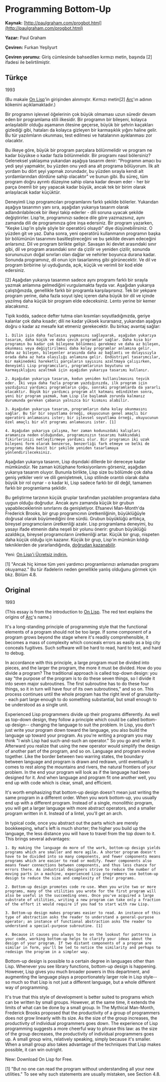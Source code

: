 # Programming Bottom-Up

**Kaynak:** [http://paulgraham.com/progbot.html](http://paulgraham.com/progbot.html)

**Yazar:** Paul Graham

**Çeviren:** Furkan Yeşilyurt

**Çeviren yorumu:** Giriş cümlesinde bahsedilen kırmızı metin, başında [2] ifadesi ile belirtilmiştir.

## Türkçe

1993

(Bu makale [On Lisp](http://paulgraham.com/onlisp.html)'in girişinden alınmıştır. Kırmızı metin[2] [Arc](http://paulgraham.com/arc.html)'ın adının kökenini açıklamaktadır.) 

Bir programın işlevsel öğelerinin çok büyük olmaması uzun süredir devam eden bir programlama stili ilkesidir. Bir programın bir bileşeni, kolayca anlaşılabilir olduğu aşamanın ötesine geçerse, büyük bir şehrin kaçakları gizlediği gibi, hataları da kolayca gizleyen bir karmaşıklık yığını haline gelir. Bu tür yazılımların okunması, test edilmesi ve hatalarının ayıklanması zor olacaktır.

Bu ilkeye göre, büyük bir program parçalara bölünmelidir ve program ne kadar büyükse o kadar fazla bölünmelidir. Bir programı nasıl bölersiniz? Geleneksel yaklaşıma yukarıdan aşağıya tasarım denir: "Programın amacı bu yedi şeyi yapmaktır, bu yüzden onu yedi ana alt programa bölüyorum. İlk alt yordam bu dört şeyi yapmak zorundadır, bu yüzden sırayla kendi alt yordamlarından dördüne sahip olacaktır" ve bunun gibi. Bu süreç, tüm program doğru ayrıntı düzeyine sahip olana kadar devam eder - her bir parça önemli bir şey yapacak kadar büyük, ancak tek bir birim olarak anlaşılacak kadar küçüktür.

Deneyimli Lisp programcıları programlarını farklı şekilde bölerler. Yukarıdan aşağıya tasarımın yanı sıra, aşağıdan yukarıya tasarım olarak adlandırılabilecek bir ilkeyi takip ederler - dili soruna uyacak şekilde değiştirirler. Lisp'te, programınızı sadece dile göre yazmazsınız, aynı zamanda dili de programınıza göre inşa edersiniz. Bir program yazarken, "Keşke Lisp'in şöyle şöyle bir operatörü olsaydı" diye düşünebilirsiniz. O yüzden git ve yaz. Daha sonra, yeni operatörü kullanmanın programın başka bir bölümünün tasarımını basitleştireceğini ve bu şekilde devam edeceğini anlarsınız. Dil ve program birlikte gelişir. Savaşan iki devlet arasındaki sınır gibi, dil ve program arasındaki sınır da çizilir ve yeniden çizilir, sonunda sorununuzun doğal sınırları olan dağlar ve nehirler boyunca durana kadar. Sonunda programınız, dil onun için tasarlanmış gibi görünecektir. Ve dil ve program birbirine iyi uyduğunda, açık, küçük ve verimli bir kod elde edersiniz.

[2] Aşağıdan yukarıya tasarımın sadece aynı programı farklı bir sırayla yazmak anlamına gelmediğini vurgulamakta fayda var. Aşağıdan yukarıya çalıştığınızda, genellikle farklı bir programla karşılaşırsınız. Tek bir yekpare program yerine, daha fazla soyut işleç içeren daha büyük bir dil ve içinde yazılmış daha küçük bir program elde edeceksiniz. Lento yerine bir kemer alacaksınız.

Tipik kodda, sadece defter tutma olan kısımları soyutladığınızda, geriye kalanlar çok daha kısadır; dili ne kadar yüksek kurarsanız, yukarıdan aşağıya doğru o kadar az mesafe kat etmeniz gerekecektir. Bu birkaç avantaj sağlar:


    1. Dilin işin daha fazlasını yapmasını sağlayarak, aşağıdan yukarıya tasarım, daha küçük ve daha çevik programlar sağlar. Daha kısa bir programın bu kadar çok bileşene bölünmesi gerekmez ve daha az bileşen, okunması veya değiştirilmesi daha kolay programlar anlamına gelir. Daha az bileşen, bileşenler arasında daha az bağlantı ve dolayısıyla orada daha az hata olasılığı anlamına gelir. Endüstriyel tasarımcılar, bir makinedeki hareketli parçaların sayısını azaltmaya çalışırken, deneyimli Lisp programcıları, programlarının boyutunu ve karmaşıklığını azaltmak için aşağıdan yukarıya tasarımı kullanır.

    2. Aşağıdan yukarıya tasarım, kodun yeniden kullanılmasını teşvik eder. İki veya daha fazla program yazdığınızda, ilk program için yazdığınız yardımcı programların çoğu, sonraki programlarda da yararlı olacaktır. Büyük bir yardımcı program alt katmanı edindikten sonra, yeni bir program yazmak, ham Lisp ile başlamak zorunda kalmanız durumunda gereken çabanın yalnızca bir kısmını alabilir.

    3. Aşağıdan yukarıya tasarım, programların daha kolay okunmasını sağlar. Bu tür bir soyutlama örneği, okuyucunun genel amaçlı bir operatörü anlamasını ister; bir işlevsel soyutlama örneği, okuyucunun özel amaçlı bir alt programı anlamasını ister. [1]

    4. Aşağıdan yukarıya çalışma, her zaman kodunuzdaki kalıpları aramanıza neden olduğundan, programınızın tasarımı hakkındaki fikirlerinizi netleştirmeye yardımcı olur. Bir programın iki uzak bileşeni form olarak benzerse, benzerliği fark etmeye ve belki de programı daha basit bir şekilde yeniden tasarlamaya yönlendirileceksiniz.

Aşağıdan yukarıya tasarım, Lisp dışındaki dillerde bir dereceye kadar mümkündür. Ne zaman kütüphane fonksiyonlarını görseniz, aşağıdan yukarıya tasarım oluyor. Bununla birlikte, Lisp size bu bölümde çok daha geniş yetkiler verir ve dili genişletmek, Lisp stilinde orantılı olarak daha büyük bir rol oynar - o kadar ki, Lisp sadece farklı bir dil değil, tamamen farklı bir programlama şeklidir.

Bu geliştirme tarzının küçük gruplar tarafından yazılabilen programlara daha uygun olduğu doğrudur. Ancak aynı zamanda küçük bir grubun yapabileceklerinin sınırlarını da genişletiyor. Efsanevi Man-Month'da Frederick Brooks, bir grup programcının üretkenliğinin, büyüklüğüyle doğrusal olarak büyümediğini öne sürdü. Grubun büyüklüğü arttıkça, bireysel programcıların üretkenliği azalır. Lisp programlama deneyimi, bu yasayı ifade etmenin daha neşeli bir yolunu önerir: grubun büyüklüğü azaldıkça, bireysel programcıların üretkenliği artar. Küçük bir grup, nispeten daha küçük olduğu için kazanır. Küçük bir grup, Lisp'in mümkün kıldığı tekniklerden de yararlandığında, [doğrudan kazanabilir](http://paulgraham.com/avg.html).



Yeni: [On Lisp'i Ücretsiz indirin.](http://paulgraham.com/onlisptext.html)






[1] "Ancak hiç kimse tüm yeni yardımcı programlarınızı anlamadan programı okuyamaz." Bu tür ifadelerin neden genellikle yanlış olduğunu görmek için bkz. Bölüm 4.8.

## Original

1993

(This essay is from the introduction to [On Lisp](http://paulgraham.com/onlisp.html). The red text explains the origins of [Arc](http://paulgraham.com/arc.html)'s name.)

It's a long-standing principle of programming style that the functional elements of a program should not be too large. If some component of a program grows beyond the stage where it's readily comprehensible, it becomes a mass of complexity which conceals errors as easily as a big city conceals fugitives. Such software will be hard to read, hard to test, and hard to debug.

In accordance with this principle, a large program must be divided into pieces, and the larger the program, the more it must be divided. How do you divide a program? The traditional approach is called top-down design: you say "the purpose of the program is to do these seven things, so I divide it into seven major subroutines. The first subroutine has to do these four things, so it in turn will have four of its own subroutines," and so on. This process continues until the whole program has the right level of granularity-- each part large enough to do something substantial, but small enough to be understood as a single unit.

Experienced Lisp programmers divide up their programs differently. As well as top-down design, they follow a principle which could be called bottom-up design-- changing the language to suit the problem. In Lisp, you don't just write your program down toward the language, you also build the language up toward your program. As you're writing a program you may think "I wish Lisp had such-and-such an operator." So you go and write it. Afterward you realize that using the new operator would simplify the design of another part of the program, and so on. Language and program evolve together. Like the border between two warring states, the boundary between language and program is drawn and redrawn, until eventually it comes to rest along the mountains and rivers, the natural frontiers of your problem. In the end your program will look as if the language had been designed for it. And when language and program fit one another well, you end up with code which is clear, small, and efficient.

It's worth emphasizing that bottom-up design doesn't mean just writing the same program in a different order. When you work bottom-up, you usually end up with a different program. Instead of a single, monolithic program, you will get a larger language with more abstract operators, and a smaller program written in it. Instead of a lintel, you'll get an arch.

In typical code, once you abstract out the parts which are merely bookkeeping, what's left is much shorter; the higher you build up the language, the less distance you will have to travel from the top down to it. This brings several advantages:


    1. By making the language do more of the work, bottom-up design yields programs which are smaller and more agile. A shorter program doesn't have to be divided into so many components, and fewer components means programs which are easier to read or modify. Fewer components also means fewer connections between components, and thus less chance for errors there. As industrial designers strive to reduce the number of moving parts in a machine, experienced Lisp programmers use bottom-up design to reduce the size and complexity of their programs.

    2. Bottom-up design promotes code re-use. When you write two or more programs, many of the utilities you wrote for the first program will also be useful in the succeeding ones. Once you've acquired a large substrate of utilities, writing a new program can take only a fraction of the effort it would require if you had to start with raw Lisp.

    3. Bottom-up design makes programs easier to read. An instance of this type of abstraction asks the reader to understand a general-purpose operator; an instance of functional abstraction asks the reader to understand a special-purpose subroutine. [1]

    4. Because it causes you always to be on the lookout for patterns in your code, working bottom-up helps to clarify your ideas about the design of your program. If two distant components of a program are similar in form, you'll be led to notice the similarity and perhaps to redesign the program in a simpler way.

Bottom-up design is possible to a certain degree in languages other than Lisp. Whenever you see library functions, bottom-up design is happening. However, Lisp gives you much broader powers in this department, and augmenting the language plays a proportionately larger role in Lisp style-- so much so that Lisp is not just a different language, but a whole different way of programming.

It's true that this style of development is better suited to programs which can be written by small groups. However, at the same time, it extends the limits of what can be done by a small group. In The Mythical Man-Month, Frederick Brooks proposed that the productivity of a group of programmers does not grow linearly with its size. As the size of the group increases, the productivity of individual programmers goes down. The experience of Lisp programming suggests a more cheerful way to phrase this law: as the size of the group decreases, the productivity of individual programmers goes up. A small group wins, relatively speaking, simply because it's smaller. When a small group also takes advantage of the techniques that Lisp makes possible, it can win outright.



New: Download On Lisp for Free.






[1] "But no one can read the program without understanding all your new utilities." To see why such statements are usually mistaken, see Section 4.8.
